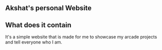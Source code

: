 ## Akshat's personal Website

## What does it contain 

It's a simple website that is made for me to showcase my arcade projects and tell everyone who I am.
